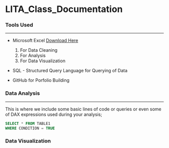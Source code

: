 # LITA_Class_Documentation

### Tools Used
---
- Microsoft Excel [Download Here](https://www.microsoft.com)
  1. For Data Cleaning
  2. For Analysis
  3. For Data Visualization

- SQL - Structured Query Language for Querying of Data
- GitHub for Porfolio Building

### Data Analysis
---
This is where we include some basic lines of code or queries or even some of DAX expressions used during your analysis;

```SQL
SELECT * FROM TABLE1
WHERE CONDITION = TRUE
```

### Data Visualization 

